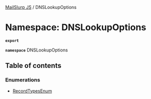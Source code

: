 [MailSlurp JS](../README.md) / DNSLookupOptions

# Namespace: DNSLookupOptions

**`export`**

**`namespace`** DNSLookupOptions

## Table of contents

### Enumerations

- [RecordTypesEnum](../enums/DNSLookupOptions.RecordTypesEnum.md)
